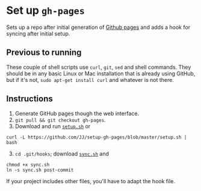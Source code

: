 Set up `gh-pages`
==============

Sets up a repo after initial generation of [Github pages](http://pages.github.com) and adds a hook for syncing after initial setup.

## Previous to running

These couple of shell scripts use `curl`, `git`, `sed` and shell commands. They should be in any basic Linux or Mac installation that is already using GitHub, but if it's not, `sudo apt-get install curl` and whatever is not there.

## Instructions

1. Generate GitHub pages though the web interface.
2. `git pull && git checkout gh-pages`.
3. Download and run [`setup.sh`](setup.sh) or
```
curl -L https://github.com/JJ/setup-gh-pages/blob/master/setup.sh | bash
```
3. `cd .git/hooks`; download [`sync.sh`](sync.sh) and
```
chmod +x sync.sh
ln -s sync.sh post-commit
```

If your project includes other files, you'll have to adapt the hook file. 
